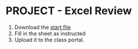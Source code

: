 PROJECT - Excel Review
======================

1.  Download the [start
    file](http://erickuha.com/primer/excel_resources/review_start.xlsx)
2.  Fill in the sheet as instructed
3.  Upload it to the class portal.

